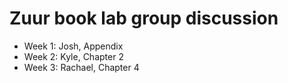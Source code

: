 # Zuur book lab group discussion

- Week 1: Josh, Appendix
- Week 2: Kyle, Chapter 2
- Week 3: Rachael, Chapter 4
